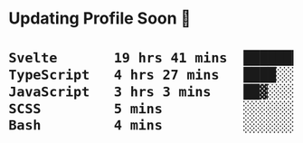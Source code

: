 <h1> Updating Profile Soon 🗿<h1/>


 <!--START_SECTION:waka-->

```txt
Svelte       19 hrs 41 mins  ██████████████████░░░░░░░   71.64 %
TypeScript   4 hrs 27 mins   ████░░░░░░░░░░░░░░░░░░░░░   16.24 %
JavaScript   3 hrs 3 mins    ██▓░░░░░░░░░░░░░░░░░░░░░░   11.11 %
SCSS         5 mins          ░░░░░░░░░░░░░░░░░░░░░░░░░   00.36 %
Bash         4 mins          ░░░░░░░░░░░░░░░░░░░░░░░░░   00.26 %
```

<!--END_SECTION:waka-->
